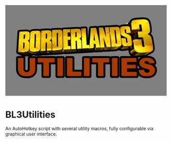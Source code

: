 ![logo|640x310,50%](https://github.com/DankRafft/BL3Utilities/blob/master/img/logo.jpg)

# BL3Utilities
An AutoHotkey script with several utility macros, fully configurable via graphical user interface.
